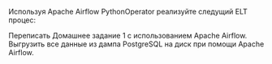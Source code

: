 Используя Apache Airflow PythonOperator реализуйте следущий ELT процес:

Переписать Домашнее задание 1 с использованием Apache Airflow.
Выгрузить все данные из дампа PostgreSQL на диск при помощи Apache Airflow.